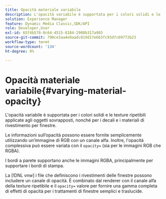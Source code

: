 ```yaml
---
title: Opacità materiale variabile
description: L'opacità variabile è supportata per i colori solidi e le texture ripetibili applicate agli oggetti sovrapposti, nonché per i decali e i materiali di rivestimento per finestre.
solution: Experience Manager
feature: Dynamic Media Classic,SDK/API
role: Developer,User
exl-id: 65f4b578-0c64-4515-8184-2908b317a983
source-git-commit: 790ce3aa4e9aadc019d17e663fc93d7c69772b23
workflow-type: tm+mt
source-wordcount: '134'
ht-degree: 0%

---
```


# Opacità materiale variabile{#varying-material-opacity}

L&#39;opacità variabile è supportata per i colori solidi e le texture ripetibili applicate agli oggetti sovrapposti, nonché per i decali e i materiali di rivestimento per finestre.

Le informazioni sull’opacità possono essere fornite semplicemente utilizzando un’immagine di RGB con un canale alfa. Inoltre, l&#39;opacità complessiva può essere variata con il `opacity=` (sia per le immagini RGB che RGBA).

I bordi a parete supportano anche le immagini RGBA, principalmente per supportare i bordi di stampa.

La [!DNL vnw] i file che definiscono i rivestimenti delle finestre possono includere un canale di opacità. È combinato dal renderer con il canale alfa della texture ripetibile e il `opacity=` valore per fornire una gamma completa di effetti di opacità per i trattamenti di finestre semplici e traslucide.
